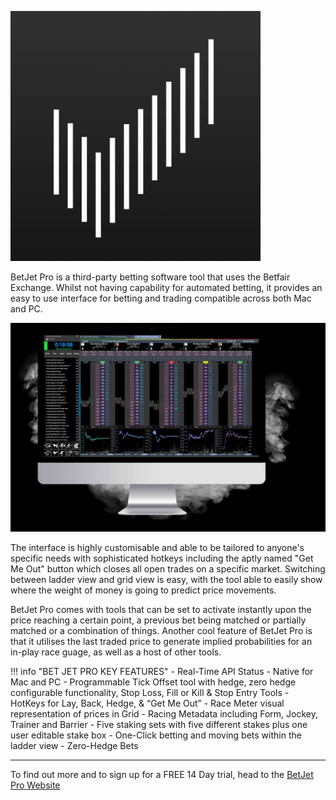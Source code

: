 ![BetJet Pro](./img/BetJetLogo.jpg)

BetJet Pro is a third-party betting software tool that uses the Betfair Exchange. Whilst not having capability for automated betting, it provides an easy to use interface for betting and trading compatible across both Mac and PC. 

![BetJet Pro](./img/BetJet1.jpg)

The interface is highly customisable and able to be tailored to anyone's specific needs with sophisticated hotkeys including the aptly named "Get Me Out" button which closes all open trades on a specific market. Switching between ladder view and grid view is easy, with the tool able to easily show where the weight of money is going to predict price movements. 

BetJet Pro comes with tools that can be set to activate instantly upon the price reaching a certain point, a previous bet being matched or partially matched or a combination of things. Another cool feature of BetJet Pro is that it utilises the last traded price to generate implied probabilities for an in-play race guage, as well as a host of other tools.

!!! info "BET JET PRO KEY FEATURES"
    - Real-Time API Status
    - Native for Mac and PC
    - Programmable Tick Offset tool with hedge, zero hedge configurable functionality, Stop Loss, Fill or Kill & Stop Entry Tools
    - HotKeys for Lay, Back, Hedge, & “Get Me Out”
    - Race Meter visual representation of prices in Grid
    - Racing Metadata including Form, Jockey, Trainer and Barrier
    - Five staking sets with five different stakes plus one user editable stake box
    - One-Click betting and moving bets within the ladder view
    - Zero-Hedge Bets

---

To find out more and to sign up for a FREE 14 Day trial, head to the [BetJet Pro Website](https://www.betjetpro.com/)
